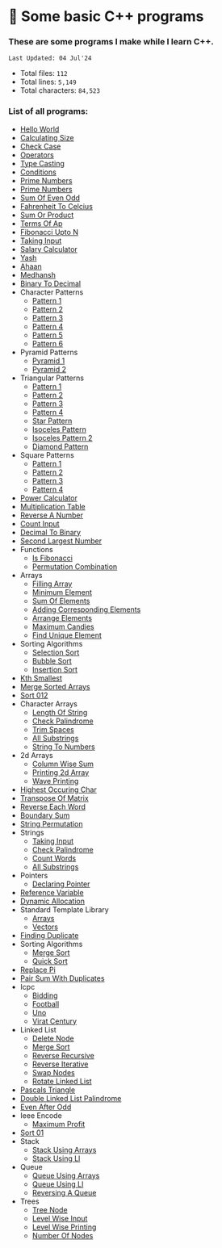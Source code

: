 # 🍵 Some basic C++ programs

### These are some programs I make while I learn C++.
`Last Updated: 04 Jul'24`

- Total files: `112`
- Total lines: `5,149`
- Total characters: `84,523`

### List of all programs:
  - [Hello World](1_hello_world/helloWorld.cpp)
  - [Calculating Size](2_calculating_size/addTwoNumbers.cpp)
  - [Check Case](3_check_case/checkCase.cpp)
  - [Operators](4_operators/operators.cpp)
  - [Type Casting](5_type_casting/typeCast.cpp)
  - [Conditions](6_conditions/conditions.cpp)
  - [Prime Numbers](7_prime_numbers/1_check_if_prime.cpp)
  - [Prime Numbers](7_prime_numbers/2_nth_prime.cpp)
  - [Sum Of Even Odd](8_sum_of_even_odd/evenodd.cpp)
  - [Fahrenheit To Celcius](9_fahrenheit_to_celcius/fah.cpp)
  - [Sum Or Product](10_sum_or_product/sumorpro.cpp)
  - [Terms Of Ap](11_terms_of_AP/terms.cpp)
  - [Fibonacci Upto N](12_fibonacci_upto_n/fibonacci.cpp)
  - [Taking Input](13_taking_input/takingInput.cpp)
  - [Salary Calculator](14_salary_calculator/salary.cpp)
  - [Yash](15_yash/yash.cpp)
  - [Ahaan](16_ahaan/ahaan.cpp)
  - [Medhansh](17_medhansh/medh.cpp)
  - [Binary To Decimal](18_binary_to_decimal/binary.cpp)
  - Character Patterns
    - [Pattern 1](19_character_patterns/1_pattern_1/1_pattern.cpp)
    - [Pattern 2](19_character_patterns/2_pattern_2/2_pattern.cpp)
    - [Pattern 3](19_character_patterns/3_pattern_3/3_pattern.cpp)
    - [Pattern 4](19_character_patterns/4_pattern_4/4_pattern.cpp)
    - [Pattern 5](19_character_patterns/5_pattern_5/5_pattern.cpp)
    - [Pattern 6](19_character_patterns/6_pattern_6/pattern6.cpp)
  - Pyramid Patterns
    - [Pyramid 1](20_pyramid_patterns/1_pyramid_1/pyramid.cpp)
    - [Pyramid 2](20_pyramid_patterns/2_pyramid_2/pyramid2.cpp)
  - Triangular Patterns
    - [Pattern 1](21_triangular_patterns/1_pattern_1/pattern1.cpp)
    - [Pattern 2](21_triangular_patterns/2_pattern_2/pattern2.cpp)
    - [Pattern 3](21_triangular_patterns/3_pattern_3/pattern3.cpp)
    - [Pattern 4](21_triangular_patterns/4_pattern_4/pattern4.cpp)
    - [Star Pattern](21_triangular_patterns/5_star_pattern/star.cpp)
    - [Isoceles Pattern](21_triangular_patterns/6_isoceles_pattern/isoceles.cpp)
    - [Isoceles Pattern 2](21_triangular_patterns/7_isoceles_pattern_2/isoceles2.cpp)
    - [Diamond Pattern](21_triangular_patterns/8_diamond_pattern/diamond.cpp)
  - Square Patterns
    - [Pattern 1](22_square_patterns/1_pattern_1/pattern1.cpp)
    - [Pattern 2](22_square_patterns/2_pattern_2/pattern2.cpp)
    - [Pattern 3](22_square_patterns/3_pattern_3/pattern3.cpp)
    - [Pattern 4](22_square_patterns/4_pattern_4/pattern4.cpp)
  - [Power Calculator](23_power_calculator/power.cpp)
  - [Multiplication Table](24_multiplication_table/table.cpp)
  - [Reverse A Number](25_reverse_a_number/reverse.cpp)
  - [Count Input](26_count_input/count.cpp)
  - [Decimal To Binary](27_decimal_to_binary/decimal.cpp)
  - [Second Largest Number](28_second_largest_number/second.cpp)
  - Functions
    - [Is Fibonacci](29_functions/1_is_fibonacci/fibonacci.cpp)
    - [Permutation Combination](29_functions/2_permutation_combination/pnc.cpp)
  - Arrays
    - [Filling Array](30_arrays/1_filling_array/filling_array.cpp)
    - [Minimum Element](30_arrays/2_minimum_element/min_ele.cpp)
    - [Sum Of Elements](30_arrays/3_sum_of_elements/sum.cpp)
    - [Adding Corresponding Elements](30_arrays/4_adding_corresponding_elements/add.cpp)
    - [Arrange Elements](30_arrays/5_arrange_elements/arrange.cpp)
    - [Maximum Candies](30_arrays/6_maximum_candies/candies.cpp)
    - [Find Unique Element](30_arrays/7_find_unique_element/unique.cpp)
  - Sorting Algorithms
    - [Selection Sort](31_sorting_algorithms/1_selection_sort/selection_sort.cpp)
    - [Bubble Sort](31_sorting_algorithms/2_bubble_sort/bubble_sort.cpp)
    - [Insertion Sort](31_sorting_algorithms/3_insertion_sort/insertion_sort.cpp)
  - [Kth Smallest](32_kth_smallest/kth_smallest.cpp)
  - [Merge Sorted Arrays](33_merge_sorted_arrays/merge.cpp)
  - [Sort 012](34_sort_012/sort_012.cpp)
  - Character Arrays
    - [Length Of String](35_character_arrays/1_length_of_string/length.cpp)
    - [Check Palindrome](35_character_arrays/2_check_palindrome/palindrome.cpp)
    - [Trim Spaces](35_character_arrays/3_trim_spaces/trim.cpp)
    - [All Substrings](35_character_arrays/4_all_substrings/substrings.cpp)
    - [String To Numbers](35_character_arrays/5_string_to_numbers/string_to_numbers.cpp)
  - 2d Arrays
    - [Column Wise Sum](36_2d_arrays/1_column_wise_sum/colsum.cpp)
    - [Printing 2d Array](36_2d_arrays/2_printing_2d_array/print.cpp)
    - [Wave Printing](36_2d_arrays/3_wave_printing/wave.cpp)
  - [Highest Occuring Char](37_highest_occuring_char/highest.cpp)
  - [Transpose Of Matrix](38_transpose_of_matrix/transpose.cpp)
  - [Reverse Each Word](39_reverse_each_word/reverse.cpp)
  - [Boundary Sum](40_boundary_sum/sum.cpp)
  - [String Permutation](41_string_permutation/permutation.cpp)
  - Strings
    - [Taking Input](42_strings/1_taking_input/input.cpp)
    - [Check Palindrome](42_strings/2_check_palindrome/palindrome.cpp)
    - [Count Words](42_strings/3_count_words/words.cpp)
    - [All Substrings](42_strings/4_all_substrings/substr.cpp)
  - Pointers
    - [Declaring Pointer](43_pointers/1_declaring_pointer/pointer.cpp)
  - [Reference Variable](44_reference_variable/ref.cpp)
  - [Dynamic Allocation](45_dynamic_allocation/dynamic.cpp)
  - Standard Template Library
    - [Arrays](46_standard_template_library/1_arrays/arrays.cpp)
    - [Vectors](46_standard_template_library/2_vectors/vector.cpp)
  - [Finding Duplicate](47_finding_duplicate/duplicate.cpp)
  - Sorting Algorithms
    - [Merge Sort](48_sorting_algorithms/1_merge_sort/merge_sort.cpp)
    - [Quick Sort](48_sorting_algorithms/2_quick_sort/quick_sort.cpp)
  - [Replace Pi](49_replace_pi/replace.cpp)
  - [Pair Sum With Duplicates](50_pair_sum_with_duplicates/pairsum.cpp)
  - Icpc
    - [Bidding](51_icpc/2_bidding/bidding.cpp)
    - [Football](51_icpc/3_football/football.cpp)
    - [Uno](51_icpc/4_uno/uno.cpp)
    - [Virat Century](51_icpc/5_virat_century/virat.cpp)
  - Linked List
    - [Delete Node](52_linked_list/1_delete_node/del.cpp)
    - [Merge Sort](52_linked_list/2_merge_sort/merge_sort_ll.cpp)
    - [Reverse Recursive](52_linked_list/3_reverse_recursive/reverse_rec.cpp)
    - [Reverse Iterative](52_linked_list/4_reverse_iterative/reverse_iter.cpp)
    - [Swap Nodes](52_linked_list/5_swap_nodes/swap_nodes.cpp)
    - [Rotate Linked List](52_linked_list/6_rotate_linked_list/rotate.cpp)
  - [Pascals Triangle](52_pascals_triangle/pascals.cpp)
  - [Double Linked List Palindrome](53_double_linked_list_palindrome/palindrome.cpp)
  - [Even After Odd](54_even_after_odd/even_after_odd.cpp)
  - Ieee Encode
    - [Maximum Profit](55_ieee_encode/2_maximum_profit/maxprofit.cpp)
  - [Sort 01](56_sort_01/sort_01.cpp)
  - Stack
    - [Stack Using Arrays](57_stack/1_stack_using_arrays/stack_array.cpp)
    - [Stack Using Ll](57_stack/2_stack_using_ll/stack_ll.cpp)
  - Queue
    - [Queue Using Arrays](58_queue/1_queue_using_arrays/queue_arrays.cpp)
    - [Queue Using Ll](58_queue/2_queue_using_ll/queue_ll.cpp)
    - [Reversing A Queue](58_queue/3_reversing_a_queue/reverse_queue.cpp)
  - Trees
    - [Tree Node](59_trees/1_tree_node/TreeUse.cpp)
    - [Level Wise Input](59_trees/2_level_wise_input/TreeInput.cpp)
    - [Level Wise Printing](59_trees/3_level_wise_printing/TreePrint.cpp)
    - [Number Of Nodes](59_trees/4_number_of_nodes/number_of_nodes.cpp)
